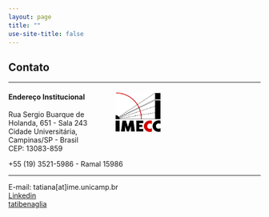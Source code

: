 ```yaml
---
layout: page
title: ""
use-site-title: false
---
```


## <i class="fa fa-envelope"></i> Contato

----

<div class="columns-2">
<img src="/img/logo-imecc.png" style="float: right; margin-right: 200px;" width="90">

<h4>Endereço Institucional </h4>
Rua Sergio Buarque de Holanda, 651 - Sala 243 <br />
Cidade Universitária, Campinas/SP - Brasil <br />
CEP: 13083-859 <br />

<i class="fa fa-phone"></i> +55 (19) 3521-5986 - Ramal 15986

</div>

----

<i class="fa fa-at"></i> E-mail: tatiana[at]ime.unicamp.br <br />
<i class="fa fa-linkedin"></i>  [Linkedin](https://www.linkedin.com/in/tatiana-benaglia-6231291/) <br />
<i class="fa fa-github"></i> [tatibenaglia](https://github.com/tatibenaglia)
